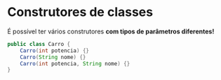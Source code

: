 # Construtores de classes
É possível ter vários construtores **com tipos de parâmetros diferentes!**

````java
public class Carro {
    Carro(int potencia) {}
    Carro(String nome) {}
    Carro(int potencia, String nome) {}
}
````